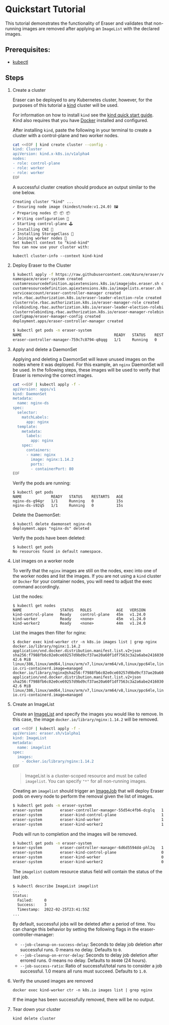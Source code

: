 # Quickstart Tutorial

This tutorial demonstrates the functionality of Eraser and validates that non-running images are removed after applying an `ImageList` with the declared images.

## Prerequisites:
- [kubectl](https://kubernetes.io/docs/tasks/tools/#kubectl)

## Steps

1. Create a cluster

    Eraser can be deployed to any Kubernetes cluster, however, for the purposes of this tutorial a [kind](https://kind.sigs.k8s.io/) cluster will be used.
  
    For information on how to install `kind` see the [kind quick start guide](https://kind.sigs.k8s.io/docs/user/quick-start/#installation). Kind also requires that you have [Docker](https://docs.docker.com/get-docker/) installed and configured.

    After installing `kind`, paste the following in your terminal to create a cluster with a control-plane and two worker nodes.

    ```bash
    cat <<EOF | kind create cluster --config -
    kind: Cluster
    apiVersion: kind.x-k8s.io/v1alpha4
    nodes:
    - role: control-plane
    - role: worker
    - role: worker
    EOF
    ``` 

    A successful cluster creation should produce an output similar to the one below.

    ```shell
    Creating cluster "kind" ...
    ✓ Ensuring node image (kindest/node:v1.24.0) 🖼
    ✓ Preparing nodes 📦 📦 📦  
    ✓ Writing configuration 📜 
    ✓ Starting control-plane 🕹️ 
    ✓ Installing CNI 🔌 
    ✓ Installing StorageClass 💾 
    ✓ Joining worker nodes 🚜 
    Set kubectl context to "kind-kind"
    You can now use your cluster with:

    kubectl cluster-info --context kind-kind
    ```


2. Deploy Eraser to the Cluster

    ```bash
    $ kubectl apply -f https://raw.githubusercontent.com/Azure/eraser/v0.1.0/deploy/eraser.yaml
    namespace/eraser-system created
    customresourcedefinition.apiextensions.k8s.io/imagejobs.eraser.sh created
    customresourcedefinition.apiextensions.k8s.io/imagelists.eraser.sh created
    serviceaccount/eraser-controller-manager created
    role.rbac.authorization.k8s.io/eraser-leader-election-role created
    clusterrole.rbac.authorization.k8s.io/eraser-manager-role created
    rolebinding.rbac.authorization.k8s.io/eraser-leader-election-rolebinding created
    clusterrolebinding.rbac.authorization.k8s.io/eraser-manager-rolebinding created
    configmap/eraser-manager-config created
    deployment.apps/eraser-controller-manager created
    ```

    ```bash
    $ kubectl get pods -n eraser-system
    NAME                                         READY   STATUS    RESTARTS   AGE
    eraser-controller-manager-759c7c8794-q8qqg   1/1     Running   0          22s
    ```

3. Apply and delete a DaemonSet

    Applying and deleting a DaemonSet will leave unused images on the nodes where it was deployed. For this example, an `nginx` DaemonSet will be used. In the following steps, these images will be used to verify that Eraser is removing the correct images.

    ```bash
    cat <<EOF | kubectl apply -f -
    apiVersion: apps/v1
    kind: DaemonSet
    metadata:
      name: nginx-ds
    spec:
      selector:
        matchLabels:
          app: nginx
      template:
        metadata:
          labels:
            app: nginx
        spec:
          containers:
          - name: nginx
            image: nginx:1.14.2
            ports:
            - containerPort: 80
    EOF
    ```

    Verify the pods are running:

    ```shell
    $ kubectl get pods
    NAME             READY   STATUS    RESTARTS   AGE
    nginx-ds-g94gr   1/1     Running   0          15s
    nginx-ds-s92q5   1/1     Running   0          15s
    ```

    Delete the DaemonSet:

    ```shell
    $ kubectl delete daemonset nginx-ds
    deployment.apps "nginx-ds" deleted
    ```

    Verify the pods have been deleted:

    ```shell
    $ kubectl get pods
    No resources found in default namespace.
    ```

4. List images on a worker node

    To verify that the `nginx` images are still on the nodes, exec into one of the worker nodes and list the images. If you are not using a `kind` cluster or `Docker` for your container nodes, you will need to adjust the exec command accordingly. 

    List the nodes:
    ```shell
    $ kubectl get nodes
    NAME                 STATUS   ROLES           AGE   VERSION
    kind-control-plane   Ready    control-plane   45m   v1.24.0
    kind-worker          Ready    <none>          45m   v1.24.0
    kind-worker2         Ready    <none>          44m   v1.24.0
    ```

    List the images then filter for nginx:

    ``` shell
    $ docker exec kind-worker ctr -n k8s.io images list | grep nginx
    docker.io/library/nginx:1.14.2                                                                  application/vnd.docker.distribution.manifest.list.v2+json sha256:f7988fb6c02e0ce69257d9bd9cf37ae20a60f1df7563c3a2a6abe24160306b8d 42.6 MiB  linux/386,linux/amd64,linux/arm/v7,linux/arm64/v8,linux/ppc64le,linux/s390x  io.cri-containerd.image=managed 
    docker.io/library/nginx@sha256:f7988fb6c02e0ce69257d9bd9cf37ae20a60f1df7563c3a2a6abe24160306b8d application/vnd.docker.distribution.manifest.list.v2+json sha256:f7988fb6c02e0ce69257d9bd9cf37ae20a60f1df7563c3a2a6abe24160306b8d 42.6 MiB  linux/386,linux/amd64,linux/arm/v7,linux/arm64/v8,linux/ppc64le,linux/s390x  io.cri-containerd.image=managed 
    ```

5. Create an ImageList

    Create an [ImageList](../test/e2e/test-data/eraser_v1alpha1_imagelist.yaml) and specify the images you would like to remove. In this case, the image `docker.io/library/nginx:1.14.2` will be removed.

      ```bash
      cat <<EOF | kubectl apply -f -
      apiVersion: eraser.sh/v1alpha1
      kind: ImageList
      metadata:
        name: imagelist
      spec:
        images:
          - docker.io/library/nginx:1.14.2
      EOF
      ```

    > ImageList is a cluster-scoped resource and must be called `imagelist`. You can specify `"*"` for all non-running images.

    Creating an `imagelist` should trigger an [ImageJob](api/v1alpha1/imagejob_types.go) that will deploy Eraser pods on every node to perform the removal given the list of images.

    ```bash
    $ kubectl get pods -n eraser-system
    eraser-system        eraser-controller-manager-55d54c4fb6-dcglq   1/1     Running   0          9m8s
    eraser-system        eraser-kind-control-plane                    1/1     Running   0          11s
    eraser-system        eraser-kind-worker                           1/1     Running   0          11s
    eraser-system        eraser-kind-worker2                          1/1     Running   0          11s
    ```

    Pods will run to completion and the images will be removed.

    ```bash
    $ kubectl get pods -n eraser-system
    eraser-system        eraser-controller-manager-6d6d5594d4-phl2q   1/1     Running     0          4m16s
    eraser-system        eraser-kind-control-plane                    0/1     Completed   0          22s
    eraser-system        eraser-kind-worker                           0/1     Completed   0          22s
    eraser-system        eraser-kind-worker2                          0/1     Completed   0          22s
    ```

    The `imagelist` custom resource status field will contain the status of the last job.

    ```bash
    $ kubectl describe ImageList imagelist
    ...
    Status:
      Failed:     0
      Success:    3
      Timestamp:  2022-02-25T23:41:55Z
    ...
    ```

    By default, successful jobs will be deleted after a period of time. You can change this behavior by setting the following flags in the eraser-controller-manager:

    - `--job-cleanup-on-success-delay`: Seconds to delay job deletion after successful runs. 0 means no delay. Defaults to `0`.
    - `--job-cleanup-on-error-delay`: Seconds to delay job deletion after errored runs. 0 means no delay. Defaults to `86400` (24 hours).
    - `--job-success-ratio`: Ratio of successful/total runs to consider a job successful. 1.0 means all runs must succeed. Defaults to `1.0`.  

6. Verify the unused images are removed

    ``` shell
    docker exec kind-worker ctr -n k8s.io images list | grep nginx
    ```

    If the image has been successfully removed, there will be no output. 

7. Tear down your cluster

    ```shell
    kind delete cluster
    ```